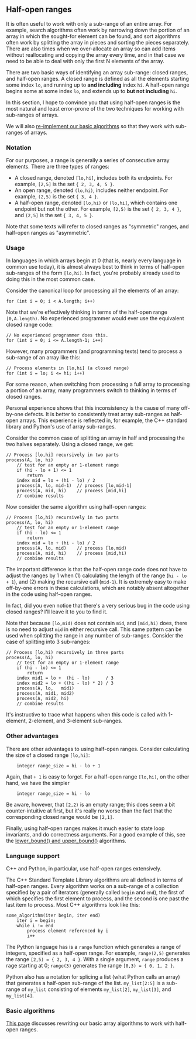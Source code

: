 ## Half-open ranges

It is often useful to work with only a sub-range of an entire array.
For example, search algorithms often work by narrowing down the portion of an array
in which the sought-for element can be found,
and sort algorithms often work by splitting the array
in pieces and sorting the pieces separately.
There are also times when we over-allocate an array
so can add items without reallocating and copying the array every time,
and in that case we need to be able to deal with
only the first N elements of the array.

There are two basic ways of identifying an array sub-range:
closed ranges, and half-open ranges.
A closed range is defined as all the elements
starting some index `lo`,
and running up to **and including** index `hi`.
A half-open range begins some at some index `lo`,
and extends up to **but not including** `hi`.

In this section,
I hope to convince you that using half-open ranges
is the most natural and least error-prone of the two techniques
for working with sub-ranges of arrays.

We will also [re-implement our basic algorithms](Basic-algorithms-subranges.md)
so that they work with sub-ranges of arrays.

### Notation

For our purposes, a range is generally a series of consecutive array elements.
There are three types of ranges:
* A closed range, denoted `[lo,hi]`, includes both its endpoints.
For example, `[2,5]` is the set `{ 2, 3, 4, 5 }`.
* An open range, denoted `(lo,hi)`, includes neither endpoint.
For example, `(2,5)` is the set `{ 3, 4 }`.
* A half-open range, denoted `[lo,hi)` or `(lo,hi]`, which contains one endpoint but not the other.
For example, `[2,5)` is the set `{ 2, 3, 4 }`, and `(2,5]` is the set `{ 3, 4, 5 }`.

Note that some texts will refer to closed ranges as "symmetric" ranges,
and half-open ranges as "asymmetric".

### Usage

In languages in which arrays begin at 0 (that is, nearly every language in common use today),
it is almost always best to think in terms of half-open sub-ranges of the form `[lo,hi)`.
In fact, you're probably already used to doing this in the most common case.

Consider the canonical loop for processing all the elements of an array:
```
for (int i = 0; i < A.length; i++)
```
Note that we're effectively thinking in terms of the half-open range `[0,A.length)`.
No experienced programmer would ever use the equivalent closed range code:
```
// No experienced programmer does this.
for (int i = 0; i <= A.length-1; i++)
```
However, many programmers (and programming texts) tend to process a sub-range of an array like this:
```
// Process elements in [lo,hi] (a closed range)
for (int i = lo; i <= hi; i++)
```
For some reason, when switching from processing a full array to processing a portion of an array,
many programmers switch to thinking in terms of closed ranges.

Personal experience shows that this inconsistency is the cause of many off-by-one defects.
It is better to consistently treat array sub-ranges as half-open arrays.
This experience is reflected in, for example, the C++ standard library and Python's use of array sub-ranges.

Consider the common case of splitting an array in half and processing the two halves separately.
Using a closed range, we get:
```
// Process [lo,hi] recursively in two parts
process(A, lo, hi)
    // test for an empty or 1-element range
    if (hi - lo + 1) <= 1
        return
    index mid = lo + (hi - lo) / 2
    process(A, lo, mid-1)  // process [lo,mid-1]
    process(A, mid, hi)    // process [mid,hi]
    // combine results
```
Now consider the same algorithm using half-open ranges:
```
// Process [lo,hi) recursively in two parts
process(A, lo, hi)
    // test for an empty or 1-element range
    if (hi - lo) <= 1
        return
    index mid = lo + (hi - lo) / 2
    process(A, lo, mid)    // process [lo,mid)
    process(A, mid, hi)    // process [mid,hi)
    // combine results
```
The important difference is that the half-open range code does not have to adjust the ranges by 1 when
(1) calculating the length of the range (`hi - lo + 1`), and
(2) making the recursive call (`mid-1`).
It is extremely easy to make off-by-one errors in these calculations,
which are notably absent altogether in the code using half-open ranges.

In fact, did you even notice that there's a very serious bug in the code using closed ranges?
I'll leave it to you to find it.

Note that because `[lo,mid)` does not contain `mid`, and `[mid,hi)` does,
there is no need to adjust `mid` in either recursive call.
This same pattern can be used when splitting the range in any number of sub-ranges.
Consider the case of splitting into 3 sub-ranges:
```
// Process [lo,hi) recursively in three parts
process(A, lo, hi)
    // test for an empty or 1-element range
    if (hi - lo) <= 1
        return
    index mid1 = lo +  (hi - lo)      / 3
    index mid2 = lo + ((hi - lo) * 2) / 3
    process(A, lo,   mid1)
    process(A, mid1, mid2)
    process(A, mid2, hi)
    // combine results
```
It's instructive to trace what happens when this code is called with 1-element, 2-element,
and 3-element sub-ranges.

### Other advantages

There are other advantages to using half-open ranges.
Consider calculating the size of a closed range `[lo,hi]`:
```
    integer range_size = hi - lo + 1
```
Again, that `+ 1` is easy to forget.
For a half-open range `[lo,hi)`, on the other hand, we have the simpler
```
    integer range_size = hi - lo
```
Be aware, however, that `[2,2)` is an empty range;
this does seem a bit counter-intuitive at first,
but it's really no worse than the fact
that the corresponding closed range would be `[2,1]`.

Finally, using half-open ranges makes it much easier to state loop invariants,
and do correctness arguments.
For a good example of this,
see the [lower_bound() and upper_bound()](lower_upper_bound.md) algorithms.

### Language support

C++ and Python, in particular, use half-open ranges extensively.

The C++ Standard Template Library algorithms
are all defined in terms of half-open ranges.
Every algorithm works on a sub-range
of a collection specified by a pair of iterators
(generally called `begin` and `end`),
the first of which specifies the first element to process,
and the second is one past the last item to process.
Most C++ algorithms look like this:
```
some_algorithm(iter begin, iter end)
    iter i = begin;
    while i != end
        process element referenced by i
        i++
```
The Python language has is a `range` function
which generates a range of integers,
specified as a half-open range.
For example, `range(2,5)` generates the range `[2,5) = { 2, 3, 4 }`.
With a single argument, `range` produces a rage starting at 0; `range(3)`
generates the range `[0,3) = { 0, 1, 2 }`.

Python also has a notation for splicing a list (what Python calls an array)
that generates a half-open sub-range of the list.
`my_list[2:5]` is a sub-range of `my_list`
consisting of elements `my_list[2]`, `my_list[3]`, and `my_list[4]`.

### Basic algorithms

[This page](Basic-algorithms-subranges.md) discusses
rewriting our basic array algorithms to work with
half-open ranges.
